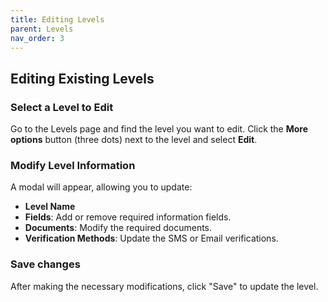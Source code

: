 ```yaml
---
title: Editing Levels
parent: Levels
nav_order: 3
---
```


## Editing Existing Levels

### Select a Level to Edit
Go to the Levels page and find the level you want to edit.
Click the **More options** button (three dots) next to the level and select **Edit**.

### Modify Level Information
A modal will appear, allowing you to update:
- **Level Name**
- **Fields**: Add or remove required information fields.
- **Documents**: Modify the required documents.
- **Verification Methods**: Update the SMS or Email verifications.

### Save changes
After making the necessary modifications, click "Save" to update the level.